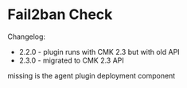 # Fail2ban Check

Changelog:

- 2.2.0 - plugin runs with CMK 2.3 but with old API
- 2.3.0 - migrated to CMK 2.3 API

missing is the agent plugin deployment component
